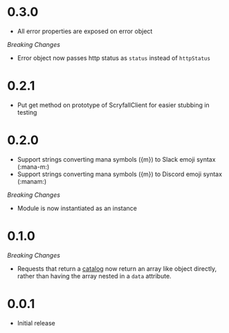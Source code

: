 # 0.3.0

* All error properties are exposed on error object

_Breaking Changes_
* Error object now passes http status as `status` instead of `httpStatus`

# 0.2.1

* Put get method on prototype of ScryfallClient for easier stubbing in testing

# 0.2.0

* Support strings converting mana symbols ({m}) to Slack emoji syntax (:mana-m:)
* Support strings converting mana symbols ({m}) to Discord emoji syntax (:manam:)

_Breaking Changes_
* Module is now instantiated as an instance

# 0.1.0

_Breaking Changes_
* Requests that return a [catalog](https://scryfall.com/docs/api/catalogs) now return an array like object directly, rather than having the array nested in a `data` attribute.

# 0.0.1

* Initial release
